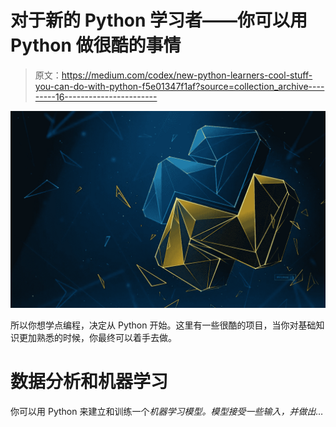 # 对于新的 Python 学习者——你可以用 Python 做很酷的事情

> 原文：<https://medium.com/codex/new-python-learners-cool-stuff-you-can-do-with-python-f5e01347f1af?source=collection_archive---------16----------------------->

![](img/3d87852450d2a2050f7126edc38f313f.png)

所以你想学点编程，决定从 Python 开始。这里有一些很酷的项目，当你对基础知识更加熟悉的时候，你最终可以着手去做。

# 数据分析和机器学习

你可以用 Python 来建立和训练一个*机器学习模型。模型接受一些输入，并做出…*